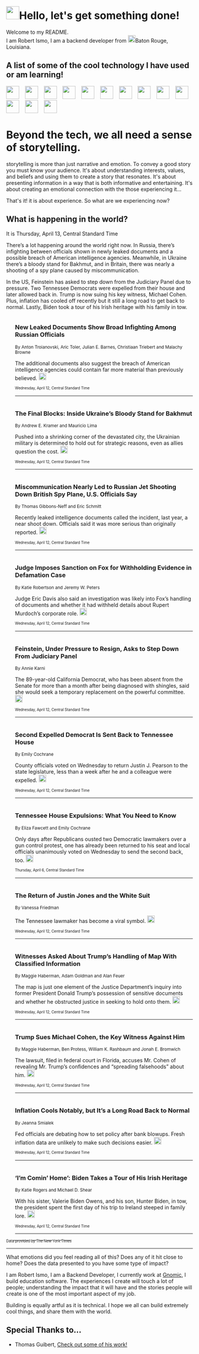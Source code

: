 <h1><img src="https://emojis.slackmojis.com/emojis/images/1643514375/3493/hot-coffee.gif?1643514375" width="35"/>Hello, let's get something done!</h1>

<p>Welcome to my README.<br/>
I am Robert Ismo, I am a backend developer from <img src="https://emojis.slackmojis.com/emojis/images/1638395689/50435/moulin_rouge.png?1638395689" width="20"/>Baton Rouge, Louisiana.</p>
<h2>A list of some of the cool technology I have used or am learning!</h2>
<p>
<img src="https://emojis.slackmojis.com/emojis/images/1643516091/21142/meow_bongotap.gif?1643516091" width="35" alt="">
<img src="https://img.shields.io/badge/Favorite%20Frontend%20Framework-SvelteKit-f83903" alt="">
<img src="https://img.shields.io/badge/Second%20Favorite-Vue-40b581" alt="">
<img src="https://img.shields.io/badge/Most%20Used%20Runtime-Nodejs-78b061" alt="">
<img src="https://emojis.slackmojis.com/emojis/images/1643517416/34482/fire.gif?1643517416" width="35" alt="">
<img src="https://img.shields.io/badge/Javascript%20But%20Better-Typescript-0078ca" alt="">
<img src="https://img.shields.io/badge/Favorite%20Language-Elixir-3e244d" alt="">
<img src="https://img.shields.io/badge/Containerize%20Everything-Docker-6ac9ef" alt="">
<img src="https://emojis.slackmojis.com/emojis/images/1643514596/5999/meow_party.gif?1643514596" width="35" alt="">
<img src="https://img.shields.io/badge/API%20Love%20Language-Graphql-de32a5" alt="">
<img src="https://img.shields.io/badge/Our%20Favorite%20Version%20Controller-Git-e94f33" alt="">
<img src="https://img.shields.io/badge/Favorite%20Database-Redis-d42d1d" alt="">
<img src="https://emojis.slackmojis.com/emojis/images/1643514559/5584/deployparrot.gif?1643514559" width="35" alt="">
<img src="https://img.shields.io/badge/Container%20Interstate-RabbitMQ-f66200" alt="">
<img src="https://img.shields.io/badge/Gotta%20Learn-Kubernetes-316adf" alt="">
<img src="https://img.shields.io/badge/Really%20Mature%20Now-WASM-654fef" alt="">
<img src="https://emojis.slackmojis.com/emojis/images/1666642497/61942/dance_vibe.gif?1666642497" width="35" alt="">
<img src="https://img.shields.io/badge/For%20My%20M1-ARM64-657d96" alt="">
<img src="https://img.shields.io/badge/Loving%20This%20So%20Much-TailwindCSS-17bcb5" alt="">
<img src="https://img.shields.io/badge/Cool%20Build%20Tool-Vite-f9cb24" alt="">
<img src="https://emojis.slackmojis.com/emojis/images/1669231376/62819/working-on-it.gif?1669231376" width="35" alt="">
<img src="https://img.shields.io/badge/Fun%20and%20Easy%20Database-MongoDB-5f8c49" alt="">
<img src="https://img.shields.io/badge/JS%20Life%20Support-NPM-c73737" alt="">
<img src="https://img.shields.io/badge/I%20Liked%20It-DynamoDB-0073b9" alt="">
<img src="https://emojis.slackmojis.com/emojis/images/1643514045/46/question.gif?1643514045" width="35" alt="">
<img src="https://img.shields.io/badge/cool-React-60d6f9" alt="">
<img src="https://img.shields.io/badge/Future%20Big%20Project-Lambda-f37e00" alt="">
<img src="https://img.shields.io/badge/NPM%20But%20Better-PNPM-f1aa07" alt="">
<img src="https://emojis.slackmojis.com/emojis/images/1643514943/9662/fbwow.gif?1643514943" width="35" alt="">
<img src="https://img.shields.io/badge/First%20Language-C-662079" alt="">
<img src="https://img.shields.io/badge/Where%20I%20Deploy%20Frontend-Vercel-000000" alt="">
<img src="https://img.shields.io/badge/Who%20Does%20not%20Want%20an%20App-Swift-f9492a" alt="">
<img src="https://emojis.slackmojis.com/emojis/images/1643514058/151/javascript.png?1643514058" width="35" alt="">
<img src="https://img.shields.io/badge/cool-Python-fbd542" alt="">
<img src="https://img.shields.io/badge/Favorite%20Something-Stripe-656cdc" alt="">
<img src="https://img.shields.io/badge/Of%20Course-HTML5-ed6327" alt="">
<img src="https://emojis.slackmojis.com/emojis/images/1660415405/60731/bomb.gif?1660415405" width="35" alt="">
<img src="https://img.shields.io/badge/hate-CSS-2964ec" alt="">
<img src="https://img.shields.io/badge/Learning-CircleCI-141215" alt="">
<img src="https://img.shields.io/badge/Learning-Rust-fbbb3b" alt="">
<img src="https://emojis.slackmojis.com/emojis/images/1660415397/60712/writing-hand.gif?1660415397" width="35" alt="">
<img src="https://img.shields.io/badge/Dev%20Browser%20of%20Choice-Firefox-cc4e26" alt="">
<img src="https://img.shields.io/badge/Recoverying%20From%20Windows-UNIX-1781e3" alt="">
<img src="https://img.shields.io/badge/LOVE-LogSeq-90c1c2" alt="">
<img src="https://emojis.slackmojis.com/emojis/images/1643514066/223/kirby.gif?1643514066" width="35" alt="">
<img src="https://img.shields.io/badge/Daily%20Driver-MacOS-e6e6e8" alt="">
<img src="https://img.shields.io/badge/Git%20Server-Github-000000" alt="">
<img src="https://img.shields.io/badge/enjoyable-EC2-f17428" alt="">
<img src="https://emojis.slackmojis.com/emojis/images/1643514239/2069/excited.gif?1643514239" width="35" alt="">
</p>
<h1>Beyond the tech, we all need a sense of storytelling.</h1>
<p>storytelling is more than just narrative and emotion. To convey a good story you must know your audience. It's about understanding interests, values, and beliefs and using them to create a story that resonates. It's about presenting information in a way that is both informative and entertaining. It's about creating an emotional connection with the those experiencing it...</p>
<p>That's it! it is about experience. So what are we experiencing now?</p>
<h2>What is happening in the world?</h2>
<p>It is Thursday, April 13, Central Standard Time</p>
<p>
There’s a lot happening around the world right now. In Russia, there’s infighting between officials shown in newly leaked documents and a possible breach of American intelligence agencies. Meanwhile, in Ukraine there’s a bloody stand for Bakhmut, and in Britain, there was nearly a shooting of a spy plane caused by miscommunication. 

In the US, Feinstein has asked to step down from the Judiciary Panel due to pressure. Two Tennessee Democrats were expelled from their house and later allowed back in. Trump is now suing his key witness, Michael Cohen. Plus, inflation has cooled off recently but it still a long road to get back to normal. Lastly, Biden took a tour of his Irish heritage with his family in tow.</p>
<ol>
<img src="https://img.shields.io/badge/-world-blue" alt="">
<h3>New Leaked Documents Show Broad Infighting Among Russian Officials</h3>
<sub>By Anton Troianovski, Aric Toler, Julian E. Barnes, Christiaan Triebert and Malachy Browne</sub>
<p>The additional documents also suggest the breach of American intelligence agencies could contain far more material than previously believed.  <a href="https://nyti.ms/3GGP31v"><img src="https://developer.nytimes.com/files/poweredby_nytimes_30b.png?v=1583354208352" height="20"></a></p>
<sub><sub>Wednesday, April 12, Central Standard Time</sub></sub>
<hr/>
<img src="https://img.shields.io/badge/-world-blue" alt="">
<h3>The Final Blocks: Inside Ukraine’s Bloody Stand for Bakhmut</h3>
<sub>By Andrew E. Kramer and Mauricio Lima</sub>
<p>Pushed into a shrinking corner of the devastated city, the Ukrainian military is determined to hold out for strategic reasons, even as allies question the cost.  <a href="https://nyti.ms/3oaaAsR"><img src="https://developer.nytimes.com/files/poweredby_nytimes_30b.png?v=1583354208352" height="20"></a></p>
<sub><sub>Wednesday, April 12, Central Standard Time</sub></sub>
<hr/>
<img src="https://img.shields.io/badge/-world-blue" alt="">
<h3>Miscommunication Nearly Led to Russian Jet Shooting Down British Spy Plane, U.S. Officials Say</h3>
<sub>By Thomas Gibbons-Neff and Eric Schmitt</sub>
<p>Recently leaked intelligence documents called the incident, last year, a near shoot down. Officials said it was more serious than originally reported.  <a href="https://nyti.ms/41n4aFd"><img src="https://developer.nytimes.com/files/poweredby_nytimes_30b.png?v=1583354208352" height="20"></a></p>
<sub><sub>Wednesday, April 12, Central Standard Time</sub></sub>
<hr/>
<img src="https://img.shields.io/badge/-business-blue" alt="">
<h3>Judge Imposes Sanction on Fox for Withholding Evidence in Defamation Case</h3>
<sub>By Katie Robertson and Jeremy W. Peters</sub>
<p>Judge Eric Davis also said an investigation was likely into Fox’s handling of documents and whether it had withheld details about Rupert Murdoch’s corporate role.  <a href="https://nyti.ms/402te3k"><img src="https://developer.nytimes.com/files/poweredby_nytimes_30b.png?v=1583354208352" height="20"></a></p>
<sub><sub>Wednesday, April 12, Central Standard Time</sub></sub>
<hr/>
<img src="https://img.shields.io/badge/-us-blue" alt="">
<h3>Feinstein, Under Pressure to Resign, Asks to Step Down From Judiciary Panel</h3>
<sub>By Annie Karni</sub>
<p>The 89-year-old California Democrat, who has been absent from the Senate for more than a month after being diagnosed with shingles, said she would seek a temporary replacement on the powerful committee.  <a href="https://nyti.ms/3UwDcsu"><img src="https://developer.nytimes.com/files/poweredby_nytimes_30b.png?v=1583354208352" height="20"></a></p>
<sub><sub>Wednesday, April 12, Central Standard Time</sub></sub>
<hr/>
<img src="https://img.shields.io/badge/-us-blue" alt="">
<h3>Second Expelled Democrat Is Sent Back to Tennessee House</h3>
<sub>By Emily Cochrane</sub>
<p>County officials voted on Wednesday to return Justin J. Pearson to the state legislature, less than a week after he and a colleague were expelled.  <a href="https://nyti.ms/43mlT1v"><img src="https://developer.nytimes.com/files/poweredby_nytimes_30b.png?v=1583354208352" height="20"></a></p>
<sub><sub>Wednesday, April 12, Central Standard Time</sub></sub>
<hr/>
<img src="https://img.shields.io/badge/-us-blue" alt="">
<h3>Tennessee House Expulsions: What You Need to Know</h3>
<sub>By Eliza Fawcett and Emily Cochrane</sub>
<p>Only days after Republicans ousted two Democratic lawmakers over a gun control protest, one has already been returned to his seat and local officials unanimously voted on Wednesday to send the second back, too.  <a href="https://nyti.ms/3KBILBE"><img src="https://developer.nytimes.com/files/poweredby_nytimes_30b.png?v=1583354208352" height="20"></a></p>
<sub><sub>Thursday, April 6, Central Standard Time</sub></sub>
<hr/>
<img src="https://img.shields.io/badge/-style-blue" alt="">
<h3>The Return of Justin Jones and the White Suit</h3>
<sub>By Vanessa Friedman</sub>
<p>The Tennessee lawmaker has become a viral symbol.  <a href="https://nyti.ms/43pw2dM"><img src="https://developer.nytimes.com/files/poweredby_nytimes_30b.png?v=1583354208352" height="20"></a></p>
<sub><sub>Wednesday, April 12, Central Standard Time</sub></sub>
<hr/>
<img src="https://img.shields.io/badge/-us-blue" alt="">
<h3>Witnesses Asked About Trump’s Handling of Map With Classified Information</h3>
<sub>By Maggie Haberman, Adam Goldman and Alan Feuer</sub>
<p>The map is just one element of the Justice Department’s inquiry into former President Donald Trump’s possession of sensitive documents and whether he obstructed justice in seeking to hold onto them.  <a href="https://nyti.ms/3zZysSF"><img src="https://developer.nytimes.com/files/poweredby_nytimes_30b.png?v=1583354208352" height="20"></a></p>
<sub><sub>Wednesday, April 12, Central Standard Time</sub></sub>
<hr/>
<img src="https://img.shields.io/badge/-nyregion-blue" alt="">
<h3>Trump Sues Michael Cohen, the Key Witness Against Him</h3>
<sub>By Maggie Haberman, Ben Protess, William K. Rashbaum and Jonah E. Bromwich</sub>
<p>The lawsuit, filed in federal court in Florida, accuses Mr. Cohen of revealing Mr. Trump’s confidences and “spreading falsehoods” about him.  <a href="https://nyti.ms/3GGFEqF"><img src="https://developer.nytimes.com/files/poweredby_nytimes_30b.png?v=1583354208352" height="20"></a></p>
<sub><sub>Wednesday, April 12, Central Standard Time</sub></sub>
<hr/>
<img src="https://img.shields.io/badge/-business-blue" alt="">
<h3>Inflation Cools Notably, but It’s a Long Road Back to Normal</h3>
<sub>By Jeanna Smialek</sub>
<p>Fed officials are debating how to set policy after bank blowups. Fresh inflation data are unlikely to make such decisions easier.  <a href="https://nyti.ms/43px1KZ"><img src="https://developer.nytimes.com/files/poweredby_nytimes_30b.png?v=1583354208352" height="20"></a></p>
<sub><sub>Wednesday, April 12, Central Standard Time</sub></sub>
<hr/>
<img src="https://img.shields.io/badge/-world-blue" alt="">
<h3>‘I’m Comin’ Home’: Biden Takes a Tour of His Irish Heritage</h3>
<sub>By Katie Rogers and Michael D. Shear</sub>
<p>With his sister, Valerie Biden Owens, and his son, Hunter Biden, in tow, the president spent the first day of his trip to Ireland steeped in family lore.  <a href="https://nyti.ms/3ZYEqhq"><img src="https://developer.nytimes.com/files/poweredby_nytimes_30b.png?v=1583354208352" height="20"></a></p>
<sub><sub>Wednesday, April 12, Central Standard Time</sub></sub>
<hr/>
</ol>
<a href="https://developer.nytimes.com"><sub><sub>Data provided by The New York Times</sub></sub></a>
<hr/>
<p>What emotions did you feel reading all of this? Does any of it hit close to home? Does the data presented to you have some type of impact?</p>
<p>I am Robert Ismo, I am a Backend Developer, I currently work at <a href="https://gnomic.education/">Gnomic</a>, I build education software. The experiences I create will touch a lot of people; understanding the impact that it will have and the stories people will create is one of the most important aspect of my job.</p>
<p>Building is equally artful as it is technical. I hope we all can build extremely cool things, and share them with the world.</p>
<h2>Special Thanks to...</h2>
<ul>
<li>Thomas Guibert, <a href="https://github.com/thmsgbrt/thmsgbrt">Check out some of his work!</a></li>
</ul>